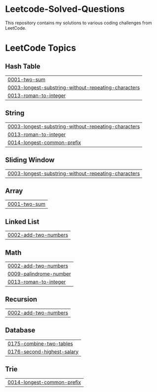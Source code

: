 # Leetcode-Solved-Questions
This repository contains my solutions to various coding challenges from LeetCode.

<!---LeetCode Topics Start-->
# LeetCode Topics
## Hash Table
|  |
| ------- |
| [0001-two-sum](https://github.com/iyehah/Leetcode-Solved-Questions/tree/master/0001-two-sum) |
| [0003-longest-substring-without-repeating-characters](https://github.com/iyehah/Leetcode-Solved-Questions/tree/master/0003-longest-substring-without-repeating-characters) |
| [0013-roman-to-integer](https://github.com/iyehah/Leetcode-Solved-Questions/tree/master/0013-roman-to-integer) |
## String
|  |
| ------- |
| [0003-longest-substring-without-repeating-characters](https://github.com/iyehah/Leetcode-Solved-Questions/tree/master/0003-longest-substring-without-repeating-characters) |
| [0013-roman-to-integer](https://github.com/iyehah/Leetcode-Solved-Questions/tree/master/0013-roman-to-integer) |
| [0014-longest-common-prefix](https://github.com/iyehah/Leetcode-Solved-Questions/tree/master/0014-longest-common-prefix) |
## Sliding Window
|  |
| ------- |
| [0003-longest-substring-without-repeating-characters](https://github.com/iyehah/Leetcode-Solved-Questions/tree/master/0003-longest-substring-without-repeating-characters) |
## Array
|  |
| ------- |
| [0001-two-sum](https://github.com/iyehah/Leetcode-Solved-Questions/tree/master/0001-two-sum) |
## Linked List
|  |
| ------- |
| [0002-add-two-numbers](https://github.com/iyehah/Leetcode-Solved-Questions/tree/master/0002-add-two-numbers) |
## Math
|  |
| ------- |
| [0002-add-two-numbers](https://github.com/iyehah/Leetcode-Solved-Questions/tree/master/0002-add-two-numbers) |
| [0009-palindrome-number](https://github.com/iyehah/Leetcode-Solved-Questions/tree/master/0009-palindrome-number) |
| [0013-roman-to-integer](https://github.com/iyehah/Leetcode-Solved-Questions/tree/master/0013-roman-to-integer) |
## Recursion
|  |
| ------- |
| [0002-add-two-numbers](https://github.com/iyehah/Leetcode-Solved-Questions/tree/master/0002-add-two-numbers) |
## Database
|  |
| ------- |
| [0175-combine-two-tables](https://github.com/iyehah/Leetcode-Solved-Questions/tree/master/0175-combine-two-tables) |
| [0176-second-highest-salary](https://github.com/iyehah/Leetcode-Solved-Questions/tree/master/0176-second-highest-salary) |
## Trie
|  |
| ------- |
| [0014-longest-common-prefix](https://github.com/iyehah/Leetcode-Solved-Questions/tree/master/0014-longest-common-prefix) |
<!---LeetCode Topics End-->